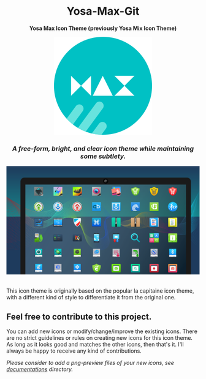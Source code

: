 <h1 align="center"> Yosa-Max-Git </h1>

<p align="center"> <b> Yosa Max Icon Theme (previously Yosa Mix Icon Theme) </b> </p>

<p align="center"> <img src ="documentations/256.png"> </p>

<h3 align="center"> <i> A free-form, bright, and clear icon theme while maintaining some subtlety. </i> </h3>

<p align="center"> <img src ="documentations/Yosa Max Apps.png"> </p>

<br>
This icon theme is originally based on the popular la capitaine icon theme, with a different kind of style to differentiate it from the original one.

## Feel free to contribute to this project.
You can add new icons or modify/change/improve the existing icons.
There are no strict guidelines or rules on creating new icons for this icon theme. As long as it looks good and matches the other icons, then that's it.
I'll always be happy to receive any kind of contributions.

<i>Please consider to add a png-preview files of your new icons, see [documentations](/documentations) directory.</i>
